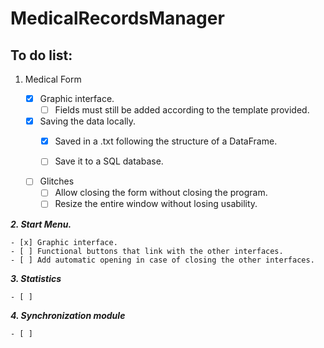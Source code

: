 # MedicalRecordsManager


**To do list:**
---

1. Medical Form

    - [x] Graphic interface.
        - [ ] Fields must still be added according to the template provided.
    - [x] Saving the data locally.
        - [x] Saved in a .txt following the structure of a DataFrame.
        - [ ] Save it to a SQL database.


    - [ ] Glitches
        - [ ] Allow closing the form without closing the program.
        - [ ] Resize the entire window without losing usability.

***2. Start Menu.***

    - [x] Graphic interface.
    - [ ] Functional buttons that link with the other interfaces.
    - [ ] Add automatic opening in case of closing the other interfaces.

***3. Statistics***

    - [ ] 
 
***4. Synchronization module***

    - [ ] 
